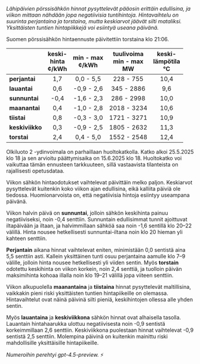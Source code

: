 *Lähipäivien pörssisähkön hinnat pysyttelevät pääosin erittäin edullisina, ja viikon mittaan nähdään jopa negatiivisia tuntihintoja. Hintavaihtelu on suurinta perjantaina ja torstaina, mutta keskiarvot jäävät silti mataliksi. Yksittäisten tuntien hintapiikkejä voi esiintyä useana päivänä.*

Suomen pörssisähkön hintaennuste päivitettiin torstaina klo 21:06.

|              | keski-<br>hinta<br>¢/kWh | min - max<br>¢/kWh | tuulivoima<br>min - max<br>MW | keski-<br>lämpötila<br>°C |
|:-------------|:------------------------:|:------------------:|:----------------------------:|:--------------------------:|
| **perjantai**   |           1,7            |     0,0 - 5,5      |          228 - 755           |            10,4            |
| **lauantai**    |           0,6            |    -0,9 - 2,6      |          345 - 2886          |            9,6             |
| **sunnuntai**   |          -0,4            |    -1,6 - 2,3      |          286 - 2998          |            10,0            |
| **maanantai**   |           0,4            |    -1,0 - 2,8      |         2018 - 3234          |            10,6            |
| **tiistai**     |           0,8            |    -0,3 - 3,0      |         1721 - 3271          |            10,9            |
| **keskiviikko** |           0,3            |    -0,9 - 2,5      |         1805 - 2632          |            11,3            |
| **torstai**     |           2,4            |     0,4 - 5,0      |         1552 - 2548          |            12,4            |

Olkiluoto 2 -ydinvoimala on parhaillaan huoltokatkolla. Katko alkoi 25.5.2025 klo 18 ja sen arvioitu päättymisaika on 15.6.2025 klo 18. Huoltokatko voi vaikuttaa tämän ennusteen tarkkuuteen, sillä vastaavista tilanteista on rajallisesti opetusdataa.

Viikon sähkön hintaodotukset vaihtelevat päivittäin melko paljon. Keskiarvot pysyttelevät kuitenkin koko viikon ajan edullisina, eikä kalliita päiviä ole tiedossa. Huomionarvoista on, että negatiivisia hintoja esiintyy useampana päivänä.

Viikon halvin päivä on **sunnuntai**, jolloin sähkön keskihinta painuu negatiiviseksi, noin -0,4 senttiin. Sunnuntain edullisimmat tunnit ajoittuvat iltapäivään ja iltaan, ja halvimmillaan sähköä saa noin -1,6 sentillä klo 20–22 välillä. Hinta nousee hetkellisesti sunnuntai-iltana noin klo 20 hieman yli kahteen senttiin.

**Perjantain** aikana hinnat vaihtelevat eniten, minimistään 0,0 sentistä aina 5,5 senttiin asti. Kallein yksittäinen tunti osuu perjantaina aamulle klo 7–9 välille, jolloin hinta nousee hetkellisesti yli viiden sentin. Myös **torstain** odotettu keskihinta on viikon korkein, noin 2,4 senttiä, ja tuolloin päivän maksimihinta kohoaa illalla noin klo 19–21 välillä jopa viiteen senttiin.

Viikon alkupuolella **maanantaina** ja **tiistaina** hinnat pysyttelevät maltillisina, vaikkakin pieni riski yksittäisten tuntien hintapiikeille on olemassa. Hintavaihtelut ovat näinä päivinä silti pieniä, keskihintojen ollessa alle yhden sentin.

Myös **lauantaina** ja **keskiviikkona** sähkön hinnat ovat alhaisella tasolla. Lauantain hintahaarukka ulottuu negatiivisesta noin -0,9 sentistä korkeimmillaan 2,6 senttiin. Keskiviikkona puolestaan hinnat vaihtelevat -0,9 sentistä 2,5 senttiin. Molempina päivinä on kuitenkin mainittu riski mahdollisille yksittäisille hintapiikeille.

*Numeroihin perehtyi gpt-4.5-preview.* ⚡
